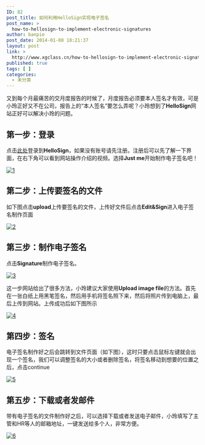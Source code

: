```yaml
---
ID: 82
post_title: 如何利用HelloSign实现电子签名
post_name: >
  how-to-hellosign-to-implement-electronic-signatures
author: banpie
post_date: 2014-01-08 18:21:37
layout: post
link: >
  http://www.xgclass.cn/how-to-hellosign-to-implement-electronic-signatures/
published: true
tags: [ ]
categories:
  - 未分类
---
```

又到每个月最痛苦的交月度报告的时候了，月度报告必须要本人签名才有效，可是小玲正好又不在公司，报告上的“本人签名”要怎么弄呢？小玲想到了**HelloSign**网站正好可以解决小玲的问题。

## 第一步：登录

点击[此处][1]登录到**HelloSign**，如果没有账号请先注册。注册后可以先了解一下界面，在右下角可以看到网站操作介绍的视频。选择**Just me**开始制作电子签名吧！

[![1][2]][2]

## 第二步：上传要签名的文件

如下图点击**upload**上传要签名的文件，上传好文件后点击**Edit&Sign**进入电子签名制作页面

[![2][3]][3]

## 第三步：制作电子签名

点击**Signature**制作电子签名。

[![3][4]][4]

这一步网站给出了很多方法，小玲建议大家使用**Upload image file**的方法。首先在一张白纸上用黑笔签名，然后用手机将签名照下来，然后将照片传到电脑上，最后上传到网站。上传成功后如下图所示

[![4][5]][5]

## 第四步：签名

电子签名制作好之后会跳转到文件页面（如下图），这时只要点击鼠标左键就会出现一个签名，我们可以调整签名的大小或者删除签名，将签名移动到想要的位置之后，点击continue

[![5][6]][6]

## 第五步：下载或者发邮件

带有电子签名的文件制作好之后，可以选择下载或者发送电子邮件，小玲填写了主管和HR等人的邮箱地址，一键发送给多个人，非常方便。

[![6][7]][7]

 [1]: https://www.hellosign.com/
 [2]: http://7arnhx.com1.z0.glb.clouddn.com/wp-content/uploads/2014/01/1.jpg
 [3]: http://7arnhx.com1.z0.glb.clouddn.com/wp-content/uploads/2014/01/2.jpg
 [4]: http://7arnhx.com1.z0.glb.clouddn.com/wp-content/uploads/2014/01/3.jpg
 [5]: http://7arnhx.com1.z0.glb.clouddn.com/wp-content/uploads/2014/01/4.jpg
 [6]: http://7arnhx.com1.z0.glb.clouddn.com/wp-content/uploads/2014/01/5.jpg
 [7]: http://7arnhx.com1.z0.glb.clouddn.com/wp-content/uploads/2014/01/6.jpg